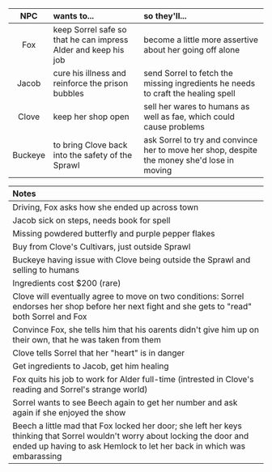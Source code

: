 | NPC | wants to... | so they'll... |
|:---:|:--- |:--- |
| Fox | keep Sorrel safe so that he can impress Alder and keep his job | become a little more assertive about her going off alone |
| Jacob | cure his illness and reinforce the prison bubbles | send Sorrel to fetch the missing ingredients he needs to craft the healing spell |
| Clove | keep her shop open | sell her wares to humans as well as fae, which could cause problems |
| Buckeye | to bring Clove back into the safety of the Sprawl | ask Sorrel to try and convince her to move her shop, despite the money she'd lose in moving |

| Notes |
|:--- |
| Driving, Fox asks how she ended up across town |
| Jacob sick on steps, needs book for spell |
| Missing powdered butterfly and purple pepper flakes |
| Buy from Clove's Cultivars, just outside Sprawl |
| Buckeye having issue with Clove being outside the Sprawl and selling to humans |
| Ingredients cost $200 (rare) |
| Clove will eventually agree to move on two conditions: Sorrel endorses her shop before her next fight and she gets to "read" both Sorrel and Fox |
| Convince Fox, she tells him that his oarents didn't give him up on their own, that he was taken from them |
| Clove tells Sorrel that her "heart" is in danger |
| Get ingredients to Jacob, get him healing |
| Fox quits his job to work for Alder full-time (intrested in Clove's reading and Sorrel's strange world) |
| Sorrel wants to see Beech again to get her number and ask again if she enjoyed the show |
| Beech a little mad that Fox locked her door; she left her keys thinking that Sorrel wouldn't worry about locking the door and ended up having to ask Hemlock to let her back in which was embarassing |